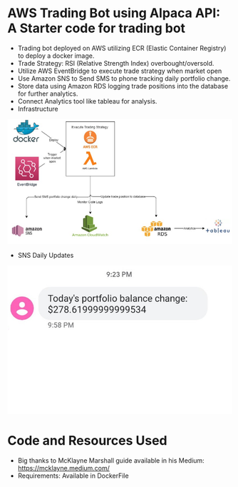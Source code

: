 # AWS Trading Bot using Alpaca API: A Starter code for trading bot
* Trading bot deployed on AWS utilizing ECR (Elastic Container Registry) to deploy a docker image.
* Trade Strategy: RSI (Relative Strength Index) overbought/oversold.
* Utilize AWS EventBridge to execute trade strategy when market open
* Use Amazon SNS to Send SMS to phone tracking daily portfolio change.
* Store data using Amazon RDS logging trade positions into the database for further analytics.
* Connect Analytics tool like tableau for analysis.
* Infrastructure

![](/trade_bot.jpg)
* SNS Daily Updates

![](/SNS.jpg)
# Code and Resources Used
* Big thanks to McKlayne Marshall guide available in his Medium: https://mcklayne.medium.com/
* Requirements: Available in DockerFile

